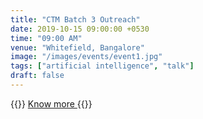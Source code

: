 ```yaml
---
title: "CTM Batch 3 Outreach"
date: 2019-10-15 09:00:00 +0530
time: "09:00 AM"
venue: "Whitefield, Bangalore"
image: "/images/events/event1.jpg"
tags: ["artificial intelligence", "talk"]
draft: false
---
```

{{<rawhtml>}}
<a href="https://www.drive.google.com/open?id=1VefTZAg0azSraUIfaOgOajGY0cXVbWdz">Know more </a>
{{</rawhtml>}}